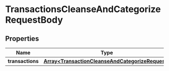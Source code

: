 # TransactionsCleanseAndCategorizeRequestBody

## Properties
Name | Type | Description | Notes
------------ | ------------- | ------------- | -------------
**transactions** | [**Array&lt;TransactionCleanseAndCategorizeRequest&gt;**](TransactionCleanseAndCategorizeRequest.md) |  | [optional] 


